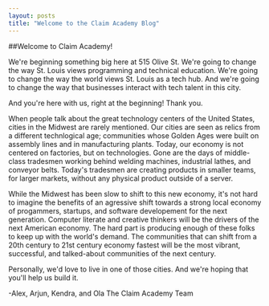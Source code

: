 ```yaml
---
layout: posts
title: "Welcome to the Claim Academy Blog"
---
```


##Welcome to Claim Academy!


We're beginning something big here at 515 Olive St. We're going to change the way St. Louis views programming and technical education. We're going to change the way the world views St. Louis as a tech hub. And we're going to change the way that businesses interact with tech talent in this city.

And you're here with us, right at the beginning! Thank you.

When people talk about the great technology centers of the United States, cities in the Midwest are rarely mentioned. Our cities are seen as relics from a different technlogical age; communities whose Golden Ages were built on assembly lines and in manufacturing plants. Today, our economy is not centered on factories, but on technologies. Gone are the days of middle-class tradesmen working behind welding machines, industrial lathes, and conveyor belts. Today's tradesmen are creating products in smaller teams, for larger markets, without any physical product outside of a server.

While the Midwest has been slow to shift to this new economy, it's not hard to imagine the benefits of an agressive shift towards a strong local economy of progammers, startups, and software developement for the next generation. Computer literate and creative thinkers will be the drivers of the next American economy. The hard part is producing enough of these folks to keep up with the world's demand. The communities that can shift from a 20th century to 21st century economy fastest will be the most vibrant, successful, and talked-about communities of the next century. 

Personally, we'd love to live in one of those cities. And we're hoping that you'll help us build it.

-Alex, Arjun, Kendra, and Ola
The Claim Academy Team